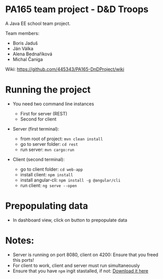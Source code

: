 # PA165 team project - D&D Troops

A Java EE school team project.

Team members: 
* Boris Jaduš
* Ján Válka
* Alena Bednaříková
* Michal Čaniga

Wiki: https://github.com/445343/PA165-DnDProject/wiki

# Running the project
* You need two command line instances 
    * First for server (REST)
    * Second for client

* Server (first terminal):
    * from root of project: `mvn clean install`
    * go to server folder: `cd rest` 
    * run server: `mvn cargo:run`
    
 * Client (second terminal):
     * go to client folder: `cd web-app` 
     * install client: `npm install`
     * install angular-cli: `npm install -g @angular/cli`
     * run client: `ng serve --open` 

# Prepopulating data
* In dashboard view, click on button to prepopulate data

# Notes:
* Server is running on port 8080, client on 4200: Ensure that you freed this ports!
* For client to work, client and server must run simultaneously
* Ensure that you have `npm` ingit stastalled, if not: [Download it here](https://nodejs.org/en/download/)  